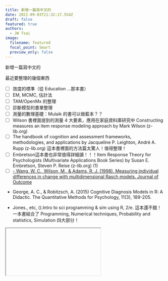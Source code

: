 ```yaml
---
title: 新增一篇寫中文的
date: 2021-09-03T21:32:17.554Z
draft: false
featured: true
authors:
  - JW Tsai
image:
  filename: featured
  focal_point: Smart
  preview_only: false
---
```

新增一篇寫中文的

最近要整理的幾個東西



- [ ] 效度的標準（從 Education ...那本書）
- [ ] EM, MCMC, 估計法
- [ ] TAM/OpenMx 的整理
- [ ] 診斷模型的書單整理
- [ ] 測量的數理基礎：Mulaik 的書可以做藍本？？
- [ ] Wilson 書裡面提到的測量 4 大要素，應用在家庭資料庫研究中 Constructing measures an item response modeling approach by Mark Wilson (z-lib.org)
- [ ] The handbook of cognition and assessment frameworks, methodologies, and applications by Jacqueline P. Leighton, André A. Rupp (z-lib.org) 這本書裡面的方法篇太驚人！值得整理！
- [ ] Embretson這本書也非常值得詳細讀！！！Item Response Theory for Psychologists (Multivariate Applications Book Series) by Susan E. Embretson, Steven P. Reise (z-lib.org) (1)
- [ ] [- Wang, W. C., Wilson, M., & Adams, R. J. (1998). Measuring individual differences in change with multidimensional Rasch models. Journal of Outcome](simplenote://note/77c1324d434a4a1db148428557382489)

- George, A. C., & Robitzsch, A. (2015) Cognitive Diagnosis Models in R: A Didactic. The Quantitative Methods for Psychology,
11(3), 189-205.


- Jones., etc, ().Intro to sci programming & sim using R, 2/e.
這本還不錯！一本書結合了 Programming, Numerical techniques, Probability and statistics, Simulation 四大部分！ 

<iframe>{{ partial "likecoin.html" . }}</iframe>